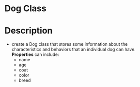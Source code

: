 # Dog Class

# Description
* create a Dog class that stores some information about the characteristics and behaviors that an individual dog can have. __Properties__ can include:
  * name
  * age
  * coat
  * color
  * breed